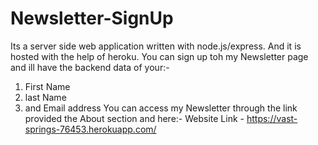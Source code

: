 # Newsletter-SignUp
Its a server side web application written with node.js/express.
And it is hosted with the help of heroku.
You can sign up toh my Newsletter page and ill have the backend data of your:-
1) First Name
2) last Name
3) and Email address
You can access my Newsletter through the link provided the About section and here:-
Website Link - https://vast-springs-76453.herokuapp.com/
